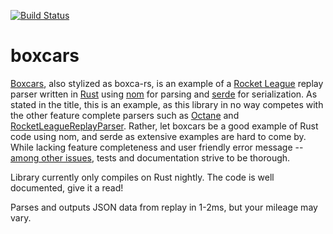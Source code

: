 [![Build
Status](https://travis-ci.org/nickbabcock/boxcars.svg?branch=master)](https://travis-ci.org/nickbabcock/boxcars)

# boxcars

[Boxcars](https://github.com/nickbabcock/boxcars), also stylized as boxca-rs,
is an example of a [Rocket League](http://www.rocketleaguegame.com/) replay
parser written in [Rust](https://www.rust-lang.org/en-US/) using
[nom](https://github.com/Geal/nom) for parsing and
[serde](https://github.com/serde-rs/serde) for serialization. As stated in the
title, this is an example, as this library in no way competes with the other
feature complete parsers such as [Octane](https://github.com/tfausak/octane)
and
[RocketLeagueReplayParser](https://github.com/jjbott/RocketLeagueReplayParser).
Rather, let boxcars be a good example of Rust code using nom, and serde as
extensive examples are hard to come by. While lacking feature completeness and
user friendly error message -- [among other
issues](https://github.com/nickbabcock/boxcars/issues), tests and documentation
strive to be thorough.

Library currently only compiles on Rust nightly. The code is well documented,
give it a read!

Parses and outputs JSON data from replay in 1-2ms, but your mileage may vary.
